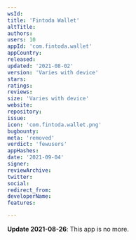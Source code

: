```yaml
---
wsId: 
title: 'Fintoda Wallet'
altTitle: 
authors: 
users: 10
appId: 'com.fintoda.wallet'
appCountry: 
released: 
updated: '2021-08-02'
version: 'Varies with device'
stars: 
ratings: 
reviews: 
size: 'Varies with device'
website: 
repository: 
issue: 
icon: 'com.fintoda.wallet.png'
bugbounty: 
meta: 'removed'
verdict: 'fewusers'
appHashes: 
date: '2021-09-04'
signer: 
reviewArchive: 
twitter: 
social: 
redirect_from: 
developerName: 
features: 

---
```


**Update 2021-08-26**: This app is no more.
